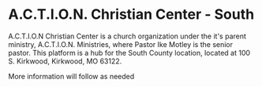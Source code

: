 # A.C.T.I.O.N. Christian Center - South
A.C.T.I.O.N Christian Center is a church organization under the it's parent ministry, A.C.T.I.O.N. Ministries, where Pastor Ike Motley is the senior pastor.
This platform is a hub for the South County location, located at 100 S. Kirkwood, Kirkwood, MO 63122.

More information will follow as needed
